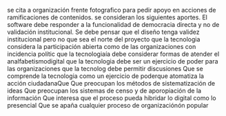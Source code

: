 se cita a organización frente fotografico para pedir apoyo en acciones de ramificaciones de contenidos.
se consideran los siguientes aportes. El software debe responder a la funcionalidad de democracia directa y no de validación institucional. 
Se debe pensar que el diseño tenga validez institucional pero no que sea el norte del proyecto
que la tecnologia considera la participación abierta como de las organizaciones con incidencia polític
que la tecnologiaía debe considerar formas de atender el analfabetismodigital
que la tecnologia debe ser un ejercicio de poder para las organizaciones
que la tecnolog  debe permitir discusiones
Que se comprende la tecnologia como un ejercicio de poderque atomatiza la acción ciudadanaQue 
Que preocupan los métodos de sistematización de ideas
Que preocupan los sistemas de censo y de aporopiación de la información
Que interesa que el proceso pueda hibridar lo digital como lo presencial
Que se apaña cualquier proceso de organizaciónón popular
